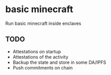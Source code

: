 # basic minecraft

Run basic minecraft inside enclaves

## TODO
* Attestations on startup
* Attestations of the activity
* Backup the state and store in some DA/IPFS
* Push commitments on chain
